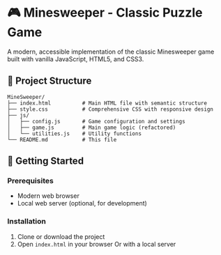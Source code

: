 # 🎮 Minesweeper - Classic Puzzle Game

A modern, accessible implementation of the classic Minesweeper game built with vanilla JavaScript, HTML5, and CSS3.

## 📁 Project Structure

```
MineSweeper/
├── index.html          # Main HTML file with semantic structure
├── style.css           # Comprehensive CSS with responsive design
├── js/
│   ├── config.js       # Game configuration and settings
│   ├── game.js         # Main game logic (refactored)
│   └── utilities.js    # Utility functions
└── README.md           # This file
```

## 🚀 Getting Started

### Prerequisites
- Modern web browser
- Local web server (optional, for development)

### Installation
1. Clone or download the project
2. Open `index.html` in your browser Or with a local server
